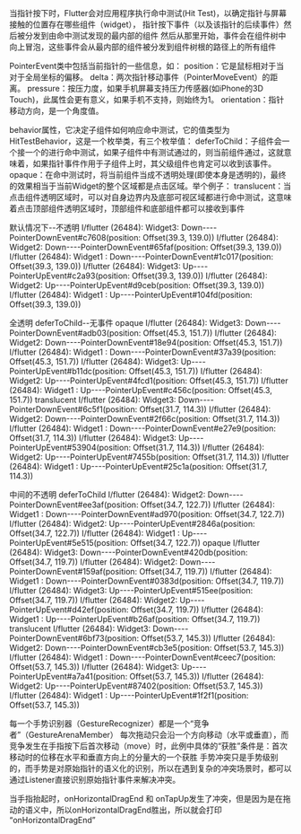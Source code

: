当指针按下时，Flutter会对应用程序执行命中测试(Hit Test)，以确定指针与屏幕接触的位置存在哪些组件（widget），
指针按下事件（以及该指针的后续事件）然后被分发到由命中测试发现的最内部的组件
然后从那里开始，事件会在组件树中向上冒泡，这些事件会从最内部的组件被分发到组件树根的路径上的所有组件

PointerEvent类中包括当前指针的一些信息，如：
position：它是鼠标相对于当对于全局坐标的偏移。
delta：两次指针移动事件（PointerMoveEvent）的距离。
pressure：按压力度，如果手机屏幕支持压力传感器(如iPhone的3D Touch)，此属性会更有意义，如果手机不支持，则始终为1。
orientation：指针移动方向，是一个角度值。

behavior属性，它决定子组件如何响应命中测试，它的值类型为HitTestBehavior，这是一个枚举类，有三个枚举值：
deferToChild：子组件会一个接一个的进行命中测试，如果子组件中有测试通过的，则当前组件通过，这就意味着，如果指针事件作用于子组件上时，其父级组件也肯定可以收到该事件。
opaque：在命中测试时，将当前组件当成不透明处理(即使本身是透明的)，最终的效果相当于当前Widget的整个区域都是点击区域。举个例子：
translucent：当点击组件透明区域时，可以对自身边界内及底部可视区域都进行命中测试，这意味着点击顶部组件透明区域时，顶部组件和底部组件都可以接收到事件

默认情况下--不透明
I/flutter (26484): Widget3: Down----PointerDownEvent#c7608(position: Offset(39.3, 139.0))
I/flutter (26484): Widget2: Down----PointerDownEvent#65faf(position: Offset(39.3, 139.0))
I/flutter (26484): Widget1 : Down----PointerDownEvent#1c017(position: Offset(39.3, 139.0))
I/flutter (26484): Widget3: Up----PointerUpEvent#c2a93(position: Offset(39.3, 139.0))
I/flutter (26484): Widget2: Up----PointerUpEvent#d9ceb(position: Offset(39.3, 139.0))
I/flutter (26484): Widget1 : Up----PointerUpEvent#104fd(position: Offset(39.3, 139.0))

全透明
deferToChild--无事件
opaque
I/flutter (26484): Widget3: Down----PointerDownEvent#adb03(position: Offset(45.3, 151.7))
I/flutter (26484): Widget2: Down----PointerDownEvent#18e94(position: Offset(45.3, 151.7))
I/flutter (26484): Widget1 : Down----PointerDownEvent#37a39(position: Offset(45.3, 151.7))
I/flutter (26484): Widget3: Up----PointerUpEvent#b11dc(position: Offset(45.3, 151.7))
I/flutter (26484): Widget2: Up----PointerUpEvent#4fcd1(position: Offset(45.3, 151.7))
I/flutter (26484): Widget1 : Up----PointerUpEvent#c456c(position: Offset(45.3, 151.7))
translucent
I/flutter (26484): Widget3: Down----PointerDownEvent#6c5f1(position: Offset(31.7, 114.3))
I/flutter (26484): Widget2: Down----PointerDownEvent#2f66c(position: Offset(31.7, 114.3))
I/flutter (26484): Widget1 : Down----PointerDownEvent#e27e9(position: Offset(31.7, 114.3))
I/flutter (26484): Widget3: Up----PointerUpEvent#53904(position: Offset(31.7, 114.3))
I/flutter (26484): Widget2: Up----PointerUpEvent#7455b(position: Offset(31.7, 114.3))
I/flutter (26484): Widget1 : Up----PointerUpEvent#25c1a(position: Offset(31.7, 114.3))

中间的不透明
deferToChild
I/flutter (26484): Widget2: Down----PointerDownEvent#ee3af(position: Offset(34.7, 122.7))
I/flutter (26484): Widget1 : Down----PointerDownEvent#ad970(position: Offset(34.7, 122.7))
I/flutter (26484): Widget2: Up----PointerUpEvent#2846a(position: Offset(34.7, 122.7))
I/flutter (26484): Widget1 : Up----PointerUpEvent#5e515(position: Offset(34.7, 122.7))
opaque
I/flutter (26484): Widget3: Down----PointerDownEvent#420db(position: Offset(34.7, 119.7))
I/flutter (26484): Widget2: Down----PointerDownEvent#159af(position: Offset(34.7, 119.7))
I/flutter (26484): Widget1 : Down----PointerDownEvent#0383d(position: Offset(34.7, 119.7))
I/flutter (26484): Widget3: Up----PointerUpEvent#515ee(position: Offset(34.7, 119.7))
I/flutter (26484): Widget2: Up----PointerUpEvent#d42ef(position: Offset(34.7, 119.7))
I/flutter (26484): Widget1 : Up----PointerUpEvent#b26af(position: Offset(34.7, 119.7))
translucent
I/flutter (26484): Widget3: Down----PointerDownEvent#6bf73(position: Offset(53.7, 145.3))
I/flutter (26484): Widget2: Down----PointerDownEvent#cb3e5(position: Offset(53.7, 145.3))
I/flutter (26484): Widget1 : Down----PointerDownEvent#ceec7(position: Offset(53.7, 145.3))
I/flutter (26484): Widget3: Up----PointerUpEvent#a7a41(position: Offset(53.7, 145.3))
I/flutter (26484): Widget2: Up----PointerUpEvent#87402(position: Offset(53.7, 145.3))
I/flutter (26484): Widget1 : Up----PointerUpEvent#1f2f1(position: Offset(53.7, 145.3))


每一个手势识别器（GestureRecognizer）都是一个“竞争者”（GestureArenaMember）
每次拖动只会沿一个方向移动（水平或垂直），而竞争发生在手指按下后首次移动（move）时，此例中具体的“获胜”条件是：首次移动时的位移在水平和垂直方向上的分量大的一个获胜
手势冲突只是手势级别的，而手势是对原始指针的语义化的识别，所以在遇到复杂的冲突场景时，都可以通过Listener直接识别原始指针事件来解决冲突。

当手指抬起时，onHorizontalDragEnd 和 onTapUp发生了冲突，但是因为是在拖动的语义中，所以onHorizontalDragEnd胜出，所以就会打印 “onHorizontalDragEnd”
